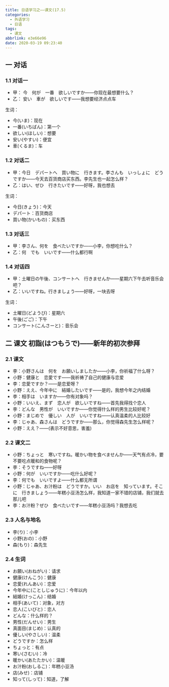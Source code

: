 ```yaml
---
title: 日语学习之——课文(17.5)
categories:
  - 外语学习
  - 日语
tags:
  - 课文
abbrlink: e3e66e96
date: 2020-03-19 09:23:40
---
```

## 一 对话

### 1.1 对话一

* 甲： 今　何が　一番　欲しいですか——你现在最想要什么？
* 乙：  安い　車が　欲しいです——我想要经济点点车

<!--more-->

生词：  

* 今(いま)：现在
* 一番(いちばん)：第一个
* 欲しい(ほしい)：想要
* 安い(やすい)：便宜
* 車(くるま)：车

### 1.2 对话二

* 甲：今日　デパートへ　買い物に　行きます。李さんも　いっしょに　どうですか——今天去百货商店买东西。李先生也一起怎么样？
* 乙：はい、ぜひ　行きたいです——好呀，我也想去

生词：  

* 今日(きょう)：今天
* デパート：百货商店
* 買い物(かいもの)：买东西

### 1.3 对话三

* 甲：李さん、何を　食べたいですか——小李，你想吃什么？
* 乙：何　でも　いいです——什么都行啊

### 1.4 对话四

* 甲：土曜日の午後、コンサートへ　行きませんか——星期六下午去听音乐会吧？
* 乙：いいですね。行きましょう——好呀，一块去呀

生词： 

* 土曜日(どようび)：星期六
* 午後(ごご)：下午
* コンサート(こんさーと)：音乐会

## 二 课文 初詣(はつもうで)——新年的初次参拜

### 2.1 课文

* 李：小野さんは　何を　お願いしましたか——小李，你祈福了什么呀？
* 小野：健康と　恋愛です——我祈祷了自己的健康与恋爱
* 李：恋愛ですか？——是恋爱呀？
* 小野：ええ、今年中に　結婚したいです——是的，我想今年之内结婚
* 李：相手は　いますか——你有对象吗？
* 小野：いいえ、まず　恋人が　欲しいですね——首先我得找个恋人
* 李：どんな　男性が　いいですか——你觉得什么样的男生比较好呢？
* 小野：まじめで　優しい　人が　いいですね——认真温柔的人比较好
* 李：じゃあ、森さんは　どうですか——那么，你觉得森先生怎么样呢？
* 小野：ええ？——(表示不好意思，害羞)

### 2.2 课文二

* 小野：ちょっと　寒いですね。暖かい物を食べませんか——天气有点冷，要不要吃点暖和的食物呢？
* 李：そうですね——好呀
* 小野：何が　いいですか——吃什么好呢？
* 李：何でも　いいですよ——什么都无所谓
* 小野：じゃあ、お汁粉は　どうですか。いい　お店を　知っています。そこに　行きましょう——年糕小豆汤怎么样，我知道一家不错的店铺，我们就去那儿吧
* 李：お汁粉？ぜひ　食べたいです——年糕小豆汤吗？我想去吃

### 2.3 人名与地名

* 李(り)：小李
* 小野(おの)：小野　
* 森(もり)：森先生

### 2.4 生词

* お願い(おねがい)：请求
* 健康(けんこう)：健康
* 恋愛(れんあい)：恋爱
* 今年中に(ことしじゅうに)：今年以内
* 結婚(けっこん)：结婚
* 相手(あいて)：对象，对方
* 恋人(こいびと)：恋人
* どんな：什么样的？
* 男性(だんせい)：男生
* 真面目(まじめ)：认真的
* 優しい(やさしい)：温柔
* どうですか：怎么样
* ちょっと：有点
* 寒い(さむい)：冷
* 暖かい(あたたかい)：温暖
* お汁粉(おしるこ)：年糕小豆汤
* 店(みせ)：店铺
* 知って(しって)：知道，了解